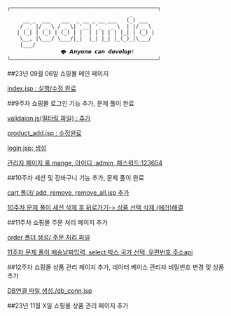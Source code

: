 ```
┌───────────────────────────────────────────────┐
                                       _       
     __ _  ___   ___  _ __ _ __ ___   (_) ___  
    / _` |/ _ \ / _ \| '__| '_ ` _ \  | |/ _ \ 
   | (_| | (_) | (_) | |  | | | | | |_| | (_) |
    \__, |\___/ \___/|_|  |_| |_| |_(_)_|\___/ 
    |___/                                      
			     🌩 𝘼𝙣𝙮𝙤𝙣𝙚 𝙘𝙖𝙣 𝙙𝙚𝙫𝙚𝙡𝙤𝙥!
└───────────────────────────────────────────────┘
```
##23년 09월 06일 쇼핑몰 메인 페이지

[index.jsp : 실행/수정 완료](https://github.com/dreamdp01/20201027_SERVLET/blob/main/index.jsp)

##9주차 쇼핑몰 로그인 기능 추가, 문제 풀이 완료  

[validaion.js(필터링 파일) : 추가 ](https://github.com/dreamdp01/20201027_SERVLET/blob/main/js/validation.js)


[product_add.jsp : 수정완료 ](https://github.com/dreamdp01/20201027_SERVLET/blob/main/admin/product_add.jsp)


[login.jsp: 생성](https://github.com/dreamdp01/20201027_SERVLET/blob/main/login/login.jsp)


[관리자 페이지 룰 mange, 아이디 :admin, 패스워드:123654 ](https://github.com/dreamdp01/20201027_SERVLET/blob/main/WEB-INF/web.xml)


##10주차 세션 및 장바구니 기능 추가, 문제 풀이 완료 

[cart 폴더/ add, remove, remove_all.jsp 추가](https://github.com/dreamdp01/20201027_SERVLET/tree/main/cart)


[10주차 문제 풀이 세션 삭제 후 뒤로가기-> 상품 선택 삭제 (에러)해결](https://github.com/dreamdp01/20201027_SERVLET/blob/main/cart/product_cart_remove.jsp)


##11주차 쇼핑몰 주문 처리 페이지 추가 

[order 폴더 생성/ 주문 처리 파일](https://github.com/dreamdp01/20201027_SERVLET/tree/main/order)

[11주차 문제 풀이 배송날짜입력, select 박스 국가 선택, 우편번호 주소api](https://github.com/dreamdp01/20201027_SERVLET/blob/main/order/order_info.jsp)


##12주차 쇼핑몰 상품 관리 페이지 추가, 데이터 베이스 관리자 비밀번호 변경 및 상품 추가

[DB연결 파일 생성./db_conn.jsp](https://github.com/dreamdp01/20201027_SERVLET/blob/main/db/db_conn.jsp)


##23년 11월 X일 쇼핑몰 상품 관리 페이지 추가

